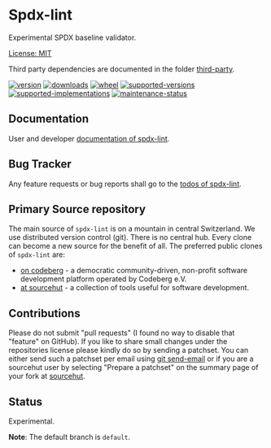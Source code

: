 # Spdx-lint

Experimental SPDX baseline validator.

[License: MIT](https://github.com/sthagen/spdx-lint/blob/default/LICENSE)

Third party dependencies are documented in the folder [third-party](docs/third-party/README.md).

[![version](https://img.shields.io/pypi/v/spdx-lint.svg?style=flat)](https://pypi.python.org/pypi/spdx-lint/)
[![downloads](https://pepy.tech/badge/spdx-lint/month)](https://pepy.tech/project/spdx-lint)
[![wheel](https://img.shields.io/pypi/wheel/spdx-lint.svg?style=flat)](https://pypi.python.org/pypi/spdx-lint/)
[![supported-versions](https://img.shields.io/pypi/pyversions/spdx-lint.svg?style=flat)](https://pypi.python.org/pypi/spdx-lint/)
[![supported-implementations](https://img.shields.io/pypi/implementation/spdx-lint.svg?style=flat)](https://pypi.python.org/pypi/spdx-lint/)
[![maintenance-status](https://img.shields.io/github/commit-activity/y/sthagen/spdx-lint.svg?style=flat)](https://git.sr.ht/~sthagen/spdx-lint/log)

## Documentation

User and developer [documentation of spdx-lint](https://codes.dilettant.life/docs/spdx-lint).

## Bug Tracker

Any feature requests or bug reports shall go to the [todos of spdx-lint](https://todo.sr.ht/~sthagen/spdx-lint).

## Primary Source repository

The main source of `spdx-lint` is on a mountain in central Switzerland.
We use distributed version control (git).
There is no central hub.
Every clone can become a new source for the benefit of all.
The preferred public clones of `spdx-lint` are:

* [on codeberg](https://codeberg.org/sthagen/spdx-lint) - a democratic community-driven, non-profit software development platform operated by Codeberg e.V.
* [at sourcehut](https://git.sr.ht/~sthagen/spdx-lint) - a collection of tools useful for software development.

## Contributions

Please do not submit "pull requests" (I found no way to disable that "feature" on GitHub).
If you like to share small changes under the repositories license please kindly do so by sending a patchset.
You can either send such a patchset per email using [git send-email](https://git-send-email.io) or 
if you are a sourcehut user by selecting "Prepare a patchset" on the summary page of your fork at [sourcehut](https://git.sr.ht/).

## Status

Experimental.

**Note**: The default branch is `default`.
